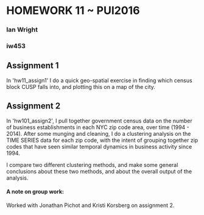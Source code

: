 # HOMEWORK 11 ~ PUI2016
### Ian Wright
### iw453


## Assignment 1
In 'hw11_assign1' I do a quick geo-spatial exercise in finding which census block CUSP falls into, and plotting this on a map of the city.


## Assignment 2
In 'hw101_assign2', I pull together government census data on the number of business establishments in each NYC zip code area, over time (1994 - 2014). After some munging and cleaning, I do a clustering analysis on the TIME SERIES data for each zip code, with the intent of grouping together zip codes that have seen similar temporal dynamics in business activity since 1994. 

I compare two different clustering methods, and make some general conclusions about these two methods, and about the overall output of the analysis.


#### A note on group work:
Worked with Jonathan Pichot and Kristi Korsberg on assignment 2.
